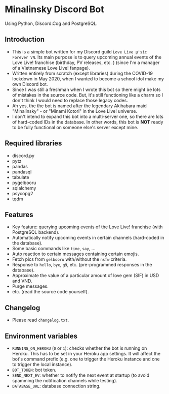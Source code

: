 # Minalinsky Discord Bot
Using Python, Discord.Cog and PostgreSQL.

## Introduction
- This is a simple bot written for my Discord guild ``Love Live µ'sic Forever VN``. Its main purpose is to query upcoming annual events of the Love Live! franchise (birthday, PV releases, etc. ) (since I'm a manager of a Vietnamese Love Live! fanpage).
- Written entirely from scratch (except libraries) during the COVID-19 lockdown in May 2020, when I wanted to ~~become a school idol~~ make my own Discord bot.
- Since I was still a freshman when I wrote this bot so there might be lots of mistakes in the source code. But, it's still functioning like a charm so I don't think I would need to replace those legacy codes.
- Ah yes, the the bot is named after the legendary Akihabara maid "Minalinsky" - or "Minami Kotori" in the Love Live! universe.
- I don't intend to expand this bot into a multi-server one, so there are lots of hard-coded IDs in the database. In other words, this bot is **NOT** ready to be fully functional on someone else's server except mine.

## Required libraries
- discord.py
- pytz
- pandas
- pandasql
- tabulate
- pygelbooru
- sqlalchemy
- psycopg2
- tqdm

## Features
- Key feature: querying upcoming events of the Love Live! franchise (with PostgreSQL backend).
- Automatically notify upcoming events in certain channels (hard-coded in the database).
- Some basic commands like `time`, `say`, ...
- Auto reaction to certain messages containing certain emojis.
- Fetch pics from ``gelbooru`` with/without the ``nsfw`` criteria.
- Response to ``hello``, ``bye``, ``g9``, etc. (pre-programmed responses in the database).
- Approximate the value of a particular amount of love gem (SIF) in USD and VND.
- Purge messages.
- etc. (read the source code yourself).

## Changelog
- Please read ``changelog.txt``.

## Environment variables
- ``RUNNING_ON_HEROKU`` (``0`` or ``1``): checks whether the bot is running on Heroku. This has to be set in your Heroku app settings. It will affect the bot's command prefix (e.g. one to trigger the Heroku instance and one to trigger the local instance).
- ``BOT_TOKEN``: bot token.
- `SEND_NEXT_EV`: whether to notify the next event at startup (to avoid spamming the notification channels while testing).
- `DATABASE_URL`: database connection string.
